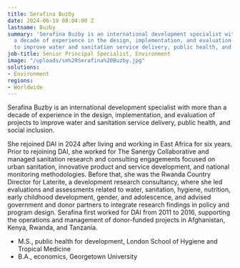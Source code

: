 ```yaml
---
title: Serafina Buzby
date: 2024-06-19 08:04:00 Z
lastname: Buzby
summary: 'Serafina Buzby is an international development specialist with more than
  a decade of experience in the design, implementation, and evaluation of projects
  to improve water and sanitation service delivery, public health, and social inclusion. '
job-title: Senior Principal Specialist, Environment
image: "/uploads/sm%20Serafina%20Buzby.jpg"
solutions:
- Environment
regions:
- Worldwide
---
```


Serafina Buzby is an international development specialist with more than a decade of experience in the design, implementation, and evaluation of projects to improve water and sanitation service delivery, public health, and social inclusion. 

She rejoined DAI in 2024 after living and working in East Africa for six years. Prior to rejoining DAI, she worked for The Sanergy Collaborative and managed sanitation research and consulting engagements focused on urban sanitation, innovative product and service development, and national monitoring methodologies. Before that, she was the Rwanda Country Director for Laterite, a development research consultancy, where she led evaluations and assessments related to water, sanitation, hygiene, nutrition, early childhood development, gender, and adolescence, and advised government and donor partners to integrate research findings in policy and program design. Serafina first worked for DAI from 2011 to 2016, supporting the operations and management of donor-funded projects in Afghanistan, Kenya, Rwanda, and Tanzania.

* M.S., public health for development, London School of Hygiene and Tropical Medicine
* B.A., economics, Georgetown University